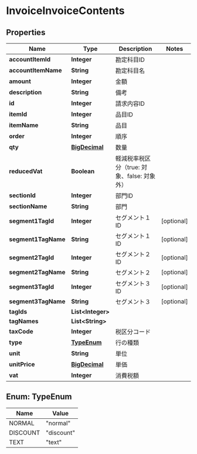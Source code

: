 

# InvoiceInvoiceContents

## Properties

Name | Type | Description | Notes
------------ | ------------- | ------------- | -------------
**accountItemId** | **Integer** | 勘定科目ID | 
**accountItemName** | **String** | 勘定科目名 | 
**amount** | **Integer** | 金額 | 
**description** | **String** | 備考 | 
**id** | **Integer** | 請求内容ID | 
**itemId** | **Integer** | 品目ID | 
**itemName** | **String** | 品目 | 
**order** | **Integer** | 順序 | 
**qty** | [**BigDecimal**](BigDecimal.md) | 数量 | 
**reducedVat** | **Boolean** | 軽減税率税区分（true: 対象、false: 対象外） | 
**sectionId** | **Integer** | 部門ID | 
**sectionName** | **String** | 部門 | 
**segment1TagId** | **Integer** | セグメント１ID |  [optional]
**segment1TagName** | **String** | セグメント１ID |  [optional]
**segment2TagId** | **Integer** | セグメント２ID |  [optional]
**segment2TagName** | **String** | セグメント２ |  [optional]
**segment3TagId** | **Integer** | セグメント３ID |  [optional]
**segment3TagName** | **String** | セグメント３ |  [optional]
**tagIds** | **List&lt;Integer&gt;** |  | 
**tagNames** | **List&lt;String&gt;** |  | 
**taxCode** | **Integer** | 税区分コード | 
**type** | [**TypeEnum**](#TypeEnum) | 行の種類 | 
**unit** | **String** | 単位 | 
**unitPrice** | [**BigDecimal**](BigDecimal.md) | 単価 | 
**vat** | **Integer** | 消費税額 | 



## Enum: TypeEnum

Name | Value
---- | -----
NORMAL | &quot;normal&quot;
DISCOUNT | &quot;discount&quot;
TEXT | &quot;text&quot;



